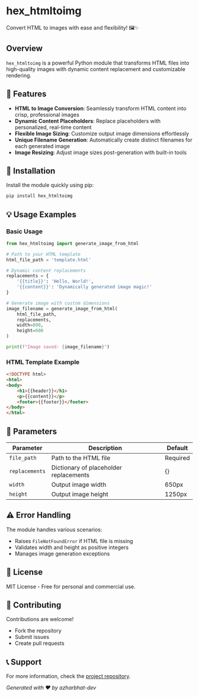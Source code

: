 # hex_htmltoimg

Convert HTML to images with ease and flexibility! 🖼️✨

## Overview

`hex_htmltoimg` is a powerful Python module that transforms HTML files into high-quality images with dynamic content replacement and customizable rendering.

## 🌟 Features

- **HTML to Image Conversion**: Seamlessly transform HTML content into crisp, professional images
- **Dynamic Content Placeholders**: Replace placeholders with personalized, real-time content
- **Flexible Image Sizing**: Customize output image dimensions effortlessly
- **Unique Filename Generation**: Automatically create distinct filenames for each generated image
- **Image Resizing**: Adjust image sizes post-generation with built-in tools

## 🚀 Installation

Install the module quickly using pip:

```bash
pip install hex_htmltoimg
```

## 💡 Usage Examples

### Basic Usage

```python
from hex_htmltoimg import generate_image_from_html

# Path to your HTML template
html_file_path = 'template.html'

# Dynamic content replacements
replacements = {
    '{{title}}': 'Hello, World!',
    '{{content}}': 'Dynamically generated image magic!'
}

# Generate image with custom dimensions
image_filename = generate_image_from_html(
    html_file_path, 
    replacements, 
    width=800, 
    height=600
)

print(f"Image saved: {image_filename}")
```

### HTML Template Example

```html
<!DOCTYPE html>
<html>
<body>
    <h1>{{header}}</h1>
    <p>{{content}}</p>
    <footer>{{footer}}</footer>
</body>
</html>
```

## 🔧 Parameters

| Parameter    | Description                                | Default |
|--------------|--------------------------------------------|---------| 
| `file_path`  | Path to the HTML file                      | Required |
| `replacements` | Dictionary of placeholder replacements    | {} |
| `width`      | Output image width                         | 650px |
| `height`     | Output image height                        | 1250px |

## ⚠️ Error Handling

The module handles various scenarios:
- Raises `FileNotFoundError` if HTML file is missing
- Validates width and height as positive integers
- Manages image generation exceptions

## 📄 License

MIT License - Free for personal and commercial use.

## 🤝 Contributing

Contributions are welcome! 
- Fork the repository
- Submit issues
- Create pull requests

## 📞 Support

For more information, check the [project repository](https://github.com/azharbhat-dev/hex_htmltoimg).

*Generated with ❤️ by azharbhat-dev*